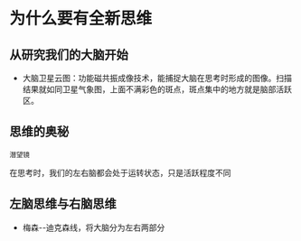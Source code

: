 # 为什么要有全新思维

## 从研究我们的大脑开始
* 大脑卫星云图：功能磁共振成像技术，能捕捉大脑在思考时形成的图像。扫描结果就如同卫星气象图，上面不满彩色的斑点，斑点集中的地方就是脑部活跃区。

## 思维的奥秘
```
潜望镜
```
在思考时，我们的左右脑都会处于运转状态，只是活跃程度不同

## 左脑思维与右脑思维
* 梅森--迪克森线，将大脑分为左右两部分
